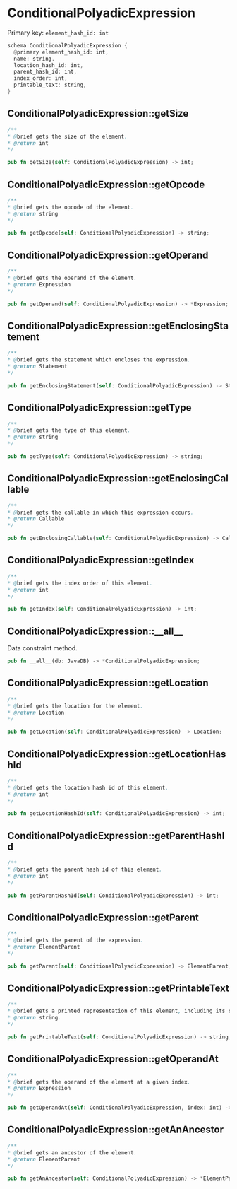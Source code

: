 # ConditionalPolyadicExpression

Primary key: `element_hash_id: int`

```rust
schema ConditionalPolyadicExpression {
  @primary element_hash_id: int,
  name: string,
  location_hash_id: int,
  parent_hash_id: int,
  index_order: int,
  printable_text: string,
}
```
## ConditionalPolyadicExpression::getSize

```java
/**
* @brief gets the size of the element.
* @return int
*/
```
```rust
pub fn getSize(self: ConditionalPolyadicExpression) -> int;
```
## ConditionalPolyadicExpression::getOpcode

```java
/**
* @brief gets the opcode of the element.
* @return string
*/
```
```rust
pub fn getOpcode(self: ConditionalPolyadicExpression) -> string;
```
## ConditionalPolyadicExpression::getOperand

```java
/**
* @brief gets the operand of the element.
* @return Expression
*/
```
```rust
pub fn getOperand(self: ConditionalPolyadicExpression) -> *Expression;
```
## ConditionalPolyadicExpression::getEnclosingStatement

```java
/**
* @brief gets the statement which encloses the expression.
* @return Statement 
*/
```
```rust
pub fn getEnclosingStatement(self: ConditionalPolyadicExpression) -> Statement;
```
## ConditionalPolyadicExpression::getType

```java
/**
* @brief gets the type of this element.
* @return string
*/
```
```rust
pub fn getType(self: ConditionalPolyadicExpression) -> string;
```
## ConditionalPolyadicExpression::getEnclosingCallable

```java
/**
* @brief gets the callable in which this expression occurs.
* @return Callable 
*/
```
```rust
pub fn getEnclosingCallable(self: ConditionalPolyadicExpression) -> Callable;
```
## ConditionalPolyadicExpression::getIndex

```java
/**
* @brief gets the index order of this element.
* @return int
*/
```
```rust
pub fn getIndex(self: ConditionalPolyadicExpression) -> int;
```
## ConditionalPolyadicExpression::\_\_all\_\_

Data constraint method.

```rust
pub fn __all__(db: JavaDB) -> *ConditionalPolyadicExpression;
```
## ConditionalPolyadicExpression::getLocation

```java
/**
* @brief gets the location for the element.
* @return Location
*/
```
```rust
pub fn getLocation(self: ConditionalPolyadicExpression) -> Location;
```
## ConditionalPolyadicExpression::getLocationHashId

```java
/**
* @brief gets the location hash id of this element.
* @return int
*/
```
```rust
pub fn getLocationHashId(self: ConditionalPolyadicExpression) -> int;
```
## ConditionalPolyadicExpression::getParentHashId

```java
/**
* @brief gets the parent hash id of this element.
* @return int
*/
```
```rust
pub fn getParentHashId(self: ConditionalPolyadicExpression) -> int;
```
## ConditionalPolyadicExpression::getParent

```java
/**
* @brief gets the parent of the expression.
* @return ElementParent 
*/
```
```rust
pub fn getParent(self: ConditionalPolyadicExpression) -> ElementParent;
```
## ConditionalPolyadicExpression::getPrintableText

```java
/**
* @brief gets a printed representation of this element, including its structure where applicable.
* @return string.
*/
```
```rust
pub fn getPrintableText(self: ConditionalPolyadicExpression) -> string;
```
## ConditionalPolyadicExpression::getOperandAt

```java
/**
* @brief gets the operand of the element at a given index.
* @return Expression
*/
```
```rust
pub fn getOperandAt(self: ConditionalPolyadicExpression, index: int) -> Expression;
```
## ConditionalPolyadicExpression::getAnAncestor

```java
/**
* @brief gets an ancestor of the element.
* @return ElementParent 
*/
```
```rust
pub fn getAnAncestor(self: ConditionalPolyadicExpression) -> *ElementParent;
```
